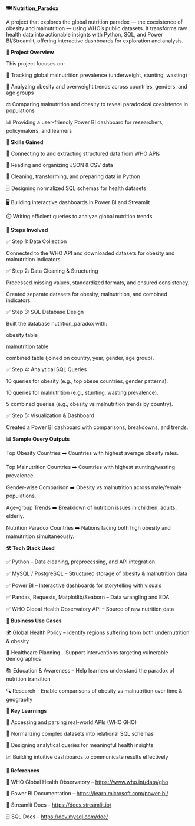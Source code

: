 **🍽️ Nutrition_Paradox**

A project that explores the global nutrition paradox — the coexistence of obesity and malnutrition — using WHO’s public datasets.
It transforms raw health data into actionable insights with Python, SQL, and Power BI/Streamlit, offering interactive dashboards for exploration and analysis.

**📌 Project Overview**

This project focuses on:

🥗 Tracking global malnutrition prevalence (underweight, stunting, wasting)

🍔 Analyzing obesity and overweight trends across countries, genders, and age groups

⚖️ Comparing malnutrition and obesity to reveal paradoxical coexistence in populations

📊 Providing a user-friendly Power BI dashboard for researchers, policymakers, and learners

**🧠 Skills Gained**

🔗 Connecting to and extracting structured data from WHO APIs

📄 Reading and organizing JSON & CSV data

🧹 Cleaning, transforming, and preparing data in Python

🗄️ Designing normalized SQL schemas for health datasets

🖥️ Building interactive dashboards in Power BI and Streamlit

⏱️ Writing efficient queries to analyze global nutrition trends

**🧩 Steps Involved**

✅ Step 1: Data Collection

Connected to the WHO API and downloaded datasets for obesity and malnutrition indicators.

✅ Step 2: Data Cleaning & Structuring

Processed missing values, standardized formats, and ensured consistency.

Created separate datasets for obesity, malnutrition, and combined indicators.

✅ Step 3: SQL Database Design

Built the database nutrition_paradox with:

obesity table

malnutrition table

combined table (joined on country, year, gender, age group).

✅ Step 4: Analytical SQL Queries

10 queries for obesity (e.g., top obese countries, gender patterns).

10 queries for malnutrition (e.g., stunting, wasting prevalence).

5 combined queries (e.g., obesity vs malnutrition trends by country).

✅ Step 5: Visualization & Dashboard

Created a Power BI dashboard with comparisons, breakdowns, and trends.

**📊 Sample Query Outputs**

Top Obesity Countries ➡️ Countries with highest average obesity rates.

Top Malnutrition Countries ➡️ Countries with highest stunting/wasting prevalence.

Gender-wise Comparison ➡️ Obesity vs malnutrition across male/female populations.

Age-group Trends ➡️ Breakdown of nutrition issues in children, adults, elderly.

Nutrition Paradox Countries ➡️ Nations facing both high obesity and malnutrition simultaneously.

**🛠 Tech Stack Used**

✅ Python – Data cleaning, preprocessing, and API integration

✅ MySQL / PostgreSQL – Structured storage of obesity & malnutrition data

✅ Power BI – Interactive dashboards for storytelling with visuals

✅ Pandas, Requests, Matplotlib/Seaborn – Data wrangling and EDA

✅ WHO Global Health Observatory API – Source of raw nutrition data

**🎯 Business Use Cases**

🌍 Global Health Policy – Identify regions suffering from both undernutrition & obesity

🏥 Healthcare Planning – Support interventions targeting vulnerable demographics

📚 Education & Awareness – Help learners understand the paradox of nutrition transition

🔍 Research – Enable comparisons of obesity vs malnutrition over time & geography

**🧩 Key Learnings**

📡 Accessing and parsing real-world APIs (WHO GHO)

🧾 Normalizing complex datasets into relational SQL schemas

🧠 Designing analytical queries for meaningful health insights

📈 Building intuitive dashboards to communicate results effectively

**📎 References**

🔗 WHO Global Health Observatory – https://www.who.int/data/gho

📘 Power BI Documentation – https://learn.microsoft.com/power-bi/

🐍 Streamlit Docs – https://docs.streamlit.io/

🗄️ SQL Docs – https://dev.mysql.com/doc/
